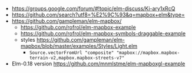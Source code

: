 - https://groups.google.com/forum/#!topic/elm-discuss/Ki-ary1xRcQ
- https://github.com/search?utf8=%E2%9C%93&q=mapbox+elm&type=
- https://github.com/gampleman/elm-mapbox/
  - https://github.com/rofrol/elm-mapbox-example
  - https://github.com/rofrol/elm-mapbox-symbols-draggable-example
  - styles https://github.com/gampleman/elm-mapbox/blob/master/examples/Styles/Light.elm
    - `Source.vectorFromUrl "composite" "mapbox://mapbox.mapbox-terrain-v2,mapbox.mapbox-streets-v7"`
- Elm-0.18 version https://github.com/mnmlstme/elm-mapboxgl-example
